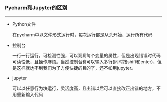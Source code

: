 ### Pycharm和Jupyter的区别

---

- Python文件

  在pycharm中以文件形式运行时，每次运行都是从头开始，运行所有代码

- 控制台

  一行一行运行，可检测性强，可以观察每个变量的属性，但是出现错误时代码可读性低，且操作麻烦。当然控制台也可以输入多行(同时按shift和enter)，但是这样就达不到我们为了方便快捷的目的了，还不如用jupyter。

- jupyter

  可以以任意行为块运行，灵活度高，且出错以后可以直接改正出错的地方，不用重新输入代码